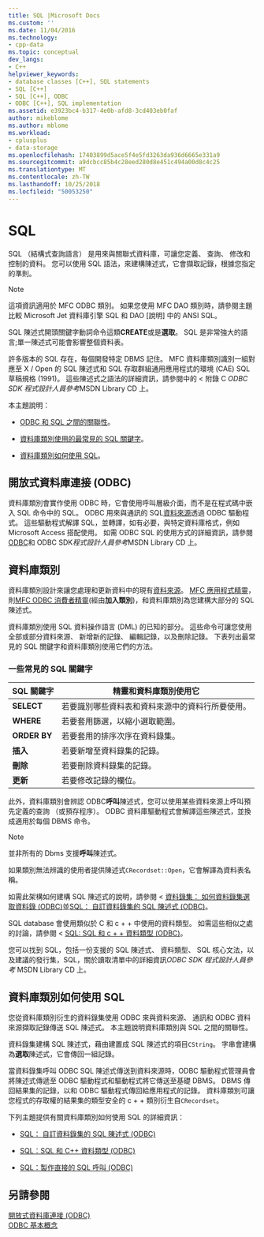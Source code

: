 ```yaml
---
title: SQL |Microsoft Docs
ms.custom: ''
ms.date: 11/04/2016
ms.technology:
- cpp-data
ms.topic: conceptual
dev_langs:
- C++
helpviewer_keywords:
- database classes [C++], SQL statements
- SQL [C++]
- SQL [C++], ODBC
- ODBC [C++], SQL implementation
ms.assetid: e3923bc4-b317-4e0b-afd8-3cd403eb0faf
author: mikeblome
ms.author: mblome
ms.workload:
- cplusplus
- data-storage
ms.openlocfilehash: 17403899d5ace5f4e5fd3263da936d6665e331a9
ms.sourcegitcommit: a9dcbcc85b4c28eed280d8e451c494a00d8c4c25
ms.translationtype: MT
ms.contentlocale: zh-TW
ms.lasthandoff: 10/25/2018
ms.locfileid: "50053250"
---
```

# <a name="sql"></a>SQL

SQL （結構式查詢語言） 是用來與關聯式資料庫，可讓您定義、 查詢、 修改和控制的資料。 您可以使用 SQL 語法，來建構陳述式，它會擷取記錄，根據您指定的準則。

> [!NOTE]
>  這項資訊適用於 MFC ODBC 類別。 如果您使用 MFC DAO 類別時，請參閱主題比較 Microsoft Jet 資料庫引擎 SQL 和 DAO [說明] 中的 ANSI SQL。

SQL 陳述式開頭關鍵字動詞命令這類**CREATE**或是**選取**。 SQL 是非常強大的語言;單一陳述式可能會影響整個資料表。

許多版本的 SQL 存在，每個開發特定 DBMS 記住。 MFC 資料庫類別識別一組對應至 X / Open 的 SQL 陳述式和 SQL 存取群組通用應用程式的環境 (CAE) SQL 草稿規格 (1991)。 這些陳述式之語法的詳細資訊，請參閱中的 < 附錄 C *ODBC SDK* *程式設計人員參考*MSDN Library CD 上。

本主題說明：

- [ODBC 和 SQL 之間的關聯性](#_core_open_database_connectivity_.28.odbc.29)。

- [資料庫類別使用的最常見的 SQL 關鍵字](#_core_the_database_classes)。

- [資料庫類別如何使用 SQL](#_core_how_the_database_classes_use_sql)。

##  <a name="_core_open_database_connectivity_.28.odbc.29"></a> 開放式資料庫連接 (ODBC)

資料庫類別會實作使用 ODBC 時，它會使用呼叫層級介面，而不是在程式碼中嵌入 SQL 命令中的 SQL。 ODBC 用來與通訊的 SQL[資料來源](../../data/odbc/data-source-odbc.md)透過 ODBC 驅動程式。 這些驅動程式解譯 SQL，並轉譯，如有必要，與特定資料庫格式，例如 Microsoft Access 搭配使用。 如需 ODBC SQL 的使用方式的詳細資訊，請參閱[ODBC](../../data/odbc/odbc-basics.md)和 ODBC SDK*程式設計人員參考*MSDN Library CD 上。

##  <a name="_core_the_database_classes"></a> 資料庫類別

資料庫類別設計來讓您處理和更新資料中的現有[資料來源](../../data/odbc/data-source-odbc.md)。 [MFC 應用程式精靈](../../mfc/reference/database-support-mfc-application-wizard.md)，則[MFC ODBC 消費者精靈](../../mfc/reference/adding-an-mfc-odbc-consumer.md)(經由**加入類別**)，和資料庫類別為您建構大部分的 SQL 陳述式。

資料庫類別使用 SQL 資料操作語言 (DML) 的已知的部分。 這些命令可讓您使用全部或部分資料來源、 新增新的記錄、 編輯記錄，以及刪除記錄。 下表列出最常見的 SQL 關鍵字和資料庫類別使用它們的方法。

### <a name="some-common-sql-keywords"></a>一些常見的 SQL 關鍵字

|SQL 關鍵字|精靈和資料庫類別使用它|
|-----------------|---------------------------------------------|
|**SELECT**|若要識別哪些資料表和資料來源中的資料行所要使用。|
|**WHERE**|若要套用篩選，以縮小選取範圍。|
|**ORDER BY**|若要套用的排序次序在資料錄集。|
|**插入**|若要新增至資料錄集的記錄。|
|**刪除**|若要刪除資料錄集的記錄。|
|**更新**|若要修改記錄的欄位。|

此外，資料庫類別會辨認 ODBC**呼叫**陳述式，您可以使用某些資料來源上呼叫預先定義的查詢 （或預存程序）。 ODBC 資料庫驅動程式會解譯這些陳述式，並換成適用於每個 DBMS 命令。

> [!NOTE]
>  並非所有的 Dbms 支援**呼叫**陳述式。

如果類別無法辨識的使用者提供陳述式`CRecordset::Open`，它會解譯為資料表名稱。

如需此架構如何建構 SQL 陳述式的說明，請參閱 <<c0> [ 資料錄集： 如何資料錄集選取資料錄 (ODBC)](../../data/odbc/recordset-how-recordsets-select-records-odbc.md)並[SQL： 自訂資料錄集的 SQL 陳述式 (ODBC)](../../data/odbc/sql-customizing-your-recordsets-sql-statement-odbc.md)。

SQL database 會使用類似於 C 和 c + + 中使用的資料類型。 如需這些相似之處的討論，請參閱 < [SQL: SQL 和 c + + 資料類型 (ODBC)](../../data/odbc/sql-sql-and-cpp-data-types-odbc.md)。

您可以找到 SQL，包括一份支援的 SQL 陳述式、 資料類型、 SQL 核心文法，以及建議的發行集，SQL，關於讀取清單中的詳細資訊*ODBC SDK* *程式設計人員參考* MSDN Library CD 上。

##  <a name="_core_how_the_database_classes_use_sql"></a> 資料庫類別如何使用 SQL

您從資料庫類別衍生的資料錄集使用 ODBC 來與資料來源、 通訊和 ODBC 資料來源擷取記錄傳送 SQL 陳述式。 本主題說明資料庫類別與 SQL 之間的關聯性。

資料錄集建構 SQL 陳述式，藉由建置成 SQL 陳述式的項目`CString`。 字串會建構為**選取**陳述式，它會傳回一組記錄。

當資料錄集呼叫 ODBC SQL 陳述式傳送到資料來源時，ODBC 驅動程式管理員會將陳述式傳遞至 ODBC 驅動程式和驅動程式將它傳送至基礎 DBMS。 DBMS 傳回結果集的記錄，以和 ODBC 驅動程式傳回給應用程式的記錄。 資料庫類別可讓您程式的存取權的結果集的類型安全的 c + + 類別衍生自`CRecordset`。

下列主題提供有關資料庫類別如何使用 SQL 的詳細資訊：

- [SQL： 自訂資料錄集的 SQL 陳述式 (ODBC)](../../data/odbc/sql-customizing-your-recordsets-sql-statement-odbc.md)

- [SQL：SQL 和 C++ 資料類型 (ODBC)](../../data/odbc/sql-sql-and-cpp-data-types-odbc.md)

- [SQL：製作直接的 SQL 呼叫 (ODBC)](../../data/odbc/sql-making-direct-sql-calls-odbc.md)

## <a name="see-also"></a>另請參閱

[開放式資料庫連接 (ODBC)](../../data/odbc/open-database-connectivity-odbc.md)<br/>
[ODBC 基本概念](../../data/odbc/odbc-basics.md)
